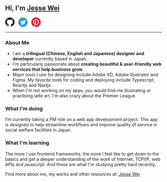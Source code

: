 ## Hi, I'm [Jesse Wei](https://jessewei.jp)
[<img src="https://github.com/mrjwei/mrjwei/blob/main/icons/GitHub-Mark-64px.png" width=30>](http://google.com.au/)&nbsp;&nbsp;
[<img src="https://github.com/mrjwei/mrjwei/blob/main/icons/Twitter%20social%20icons%20-%20circle%20-%20blue.png" width=30>](http://google.com.au/)&nbsp;&nbsp;
[<img src="https://github.com/mrjwei/mrjwei/blob/main/icons/P-Badge-Pushpin-Red-450.png" width=30>](http://google.com.au/)  

<hr>  

### About Me
- I am a **trilingual (Chinese, English and Japanese) designer and developer** currently based in Japan.
- I'm particularly passionate about **creating beautiful & user-friendly web services that help business grow**. 
- Major tools I use for designing include Adobe XD, Adobe Illustrator and Figma. My favorite tools for coding and deploying include Typescript, Reactjs and Nextjs.
- When I'm not working on my apps, you would find me illustrating or practising latte art. I'm also crazy about the Premier League.

### What I'm doing
I’m currently taking a PM role on a web app development project. This app is designed to help streamline workflows and improve quality of service in social welfare facilities in Japan.

### What I'm learning
The more I use frontend frameworks, the more I feel like to get down to the basics and get a deeper understanding of the work of Internet, TCP/IP, web APIs and javascript. And these are what I'm studying pretty hard recently.

Find more about me, my works and other resources at:
[Jesse Wei](https://jessewei.jp)
